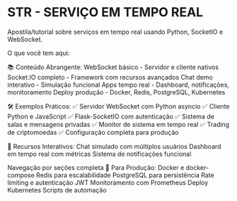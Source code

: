 # STR - SERVIÇO EM TEMPO REAL

Apostila/tutorial sobre serviços em tempo real usando Python, SocketIO e WebSocket. 

O que você tem aqui:


📚 Conteúdo Abrangente:
WebSocket básico - Servidor e cliente nativos
Socket.IO completo - Framework com recursos avançados
Chat demo interativo - Simulação funcional
Apps tempo real - Dashboard, notificações, monitoramento
Deploy produção - Docker, Redis, PostgreSQL, Kubernetes

🛠️ Exemplos Práticos:
✅ Servidor WebSocket com Python asyncio
✅ Cliente Python e JavaScript
✅ Flask-SocketIO com autenticação
✅ Sistema de salas e mensagens privadas
✅ Monitor de sistema em tempo real
✅ Trading de criptomoedas
✅ Configuração completa para produção


🎯 Recursos Interativos:
Chat simulado com múltiplos usuários
Dashboard em tempo real com métricas
Sistema de notificações funcional


Navegação por seções completa
🚀 Para Produção:
Docker e docker-compose
Redis para escalabilidade
PostgreSQL para persistência
Rate limiting e autenticação JWT
Monitoramento com Prometheus
Deploy Kubernetes
Scripts de automação
